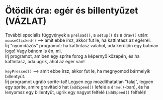 # Ötödik óra: egér és billentyűzet (VÁZLAT)

További speciális függvények a `preload()`, a `setup()` és a `draw()` után:  
`mouseClicked()` --> amit ebbe írsz, akkor fut le, ha kattintasz az egérrel.  
Írj "nyomdázós" programot: ha kattintasz valahol, oda kerüljön egy batman logo! Vagy bánom is én, mi.  
Írj programot, amiben egy sprite forog a képernyő közepén, és ha kattintasz, oda ugrik, ahol az egér van!  

`keyPressed()` --> amit ebbe írsz, akkor fut le, ha megnyomod bármelyik billentyűt.  
Írj programot ugráló sprite-tal! Legyen egy mozdíthatatlan "talaj", legyen egy sprite, amire gravitáció hat (`addSpeed()` lefelé a `draw()`-ban), és ha lenyomsz egy billentyűt, ugrik egy nagyot felfelé (`addSpeed()` felfelé)!  